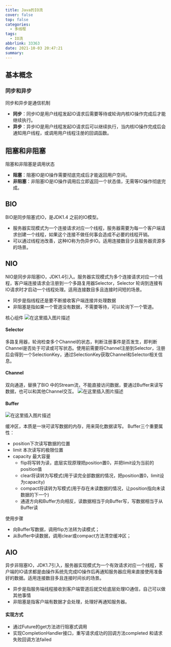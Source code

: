 ```yaml
---
title: Java的IO流
cover: false
top: false
categories:
  - 多线程
tags:
  - IO流
abbrlink: 33363
date: 2021-10-03 20:47:21
summary:
---
```


## 基本概念
### 同步和异步
同步和异步是通信机制
- **同步**：同步IO是用户线程发起IO请求后需要等待或轮询内核IO操作完成后才能继续执行。
- **异步**：异步IO是用户线程发起IO请求后可以继续执行，当内核IO操作完成后会通知用户线程，或调用用户线程注册的回调函数。


## 阻塞和非阻塞
阻塞和非阻塞是调用状态

- **阻塞**：阻塞IO是IO操作需要彻底完成后才能返回用户空间。
- **非阻塞**：非阻塞IO是IO操作调用后立即返回一个状态值，无需等IO操作彻底完成。

## BIO
BIO是同步阻塞式IO，是JDK1.4 之前的IO模型。
- 服务器实现模式为一个连接请求对应一个线程，服务器需要为每一个客户端请求创建一个线程，如果这个连接不做任何事会造成不必要的线程开销。
- 可以通过线程池改善，这种IO称为伪异步IO。适用连接数目少且服务器资源多的场景。

## NIO
NIO是同步非阻塞IO，JDK1.4引入。服务器实现模式为多个连接请求对应一个线程，客户端连接请求会注册到一个多路复用器Selector，Selector 轮询到连接有IO请求时才启动一个线程处理。适用连接数目多且连接时间短的场景。

- 同步是指线程还是要不断接收客户端连接并处理数据
- 非阻塞是指如果一个管道没有数据，不需要等待，可以轮询下一个管道。

核心组件
![在这里插入图片描述](https://img-blog.csdnimg.cn/998e97c315244aa8a478105aac7f055b.png?x-oss-process=image/watermark,type_ZHJvaWRzYW5zZmFsbGJhY2s,shadow_50,text_Q1NETiBA5LiA5rGf5rqq5rC0,size_20,color_FFFFFF,t_70,g_se,x_16)
#### Selector
多路复用器，轮询检查多个Channel的状态，判断注册事件是否发生，即判断
Channel是否处于可读或可写状态。使用前需要将Channel注册到Selector，注册后会得到一个SelectionKey，通过SelectionKey获取Channel和Selector相关信息。
#### Channel
双向通道，替换了BIO 中的Stream流，不能直接访问数据，要通过Buffer来读写数据，也可以和其他Channel交互。
![在这里插入图片描述](https://img-blog.csdnimg.cn/edee367f257d4e99bed4bd022bd46dd6.png?x-oss-process=image/watermark,type_ZHJvaWRzYW5zZmFsbGJhY2s,shadow_50,text_Q1NETiBA5LiA5rGf5rqq5rC0,size_17,color_FFFFFF,t_70,g_se,x_16)

#### Buffer
![在这里插入图片描述](https://img-blog.csdnimg.cn/f0d063ff0fac40a88dfc149007f61bf0.png)

缓冲区，本质是一块可读写数据的内存，用来简化数据读写。
Buffer三个重要属性：
- position下次读写数据的位置
- limit 本次读写的极限位置
- capacity 最大容量
    - flip将写转为读，底层实现原理把position置0，并把limit设为当前的position值
    - clear将读转为写模式(用于读完全部数据的情况，把position置0，limit设为capacity)
    - compact将读转为写模式(用于存在未读数据的情况，让position指向未读数据的下一个)
   - 通道方向和Buffer方向相反，读数据相当于向Buffer写，写数据相当于从Buffer读
   
使用步骤
- 向Buffer写数据，调用flip方法转为读模式；
- 从Buffer中读数据，调用clear或compact方法清空缓冲区；

## AIO
异步非阻塞IO，JDK1.7引入，服务器实现模式为一个有效请求对应一个线程，客户端的IO请求都是由操作系统先完成IO操作后再通知服务器应用来直接使用准备好的数据。适用连接数目多且连接时间长的场景。

- 异步是指服务端线程接收到客户端管道后就交给底层处理IO通信，自己可以做其他事情
- 非阻塞是指客户端有数据才会处理，处理好再通知服务器。

#### 实现方式
- 通过Future的get方法进行阻塞式调用
- 实现CompletionHandler接口，重写请求成功的回调方法completed 和请求失败回调方法failed 

